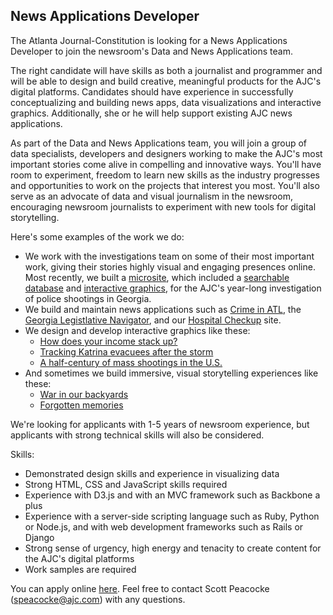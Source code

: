 ## News Applications Developer

The Atlanta Journal-Constitution is looking for a News Applications Developer to join the newsroom's Data and News Applications team.

The right candidate will have skills as both a journalist and programmer and will be able to design and build creative, meaningful products for the AJC's digital platforms. Candidates should have experience in successfully conceptualizing and building news apps, data visualizations and interactive graphics. Additionally, she or he will help support existing AJC news applications. 

As part of the Data and News Applications team, you will join a group of data specialists, developers and designers working to make the AJC's most important stories come alive in compelling and innovative ways. You'll have room to experiment, freedom to learn new skills as the industry progresses and opportunities to work on the projects that interest you most. You'll also serve as an advocate of data and visual journalism in the newsroom, encouraging newsroom journalists to experiment with new tools for digital storytelling.

Here's some examples of the work we do:
- We work with the investigations team on some of their most important work, giving their stories highly visual and engaging presences online. Most recently, we built a [microsite](http://investigations.myajc.com/overtheline/), which included a [searchable database](http://investigations.myajc.com/overtheline/database/) and [interactive graphics](http://investigations.myajc.com/overtheline/by-the-numbers/), for the AJC's year-long investigation of police shootings in Georgia.
- We build and maintain news applications such as [Crime in ATL](http://crime.myajc.com/), the [Georgia Legistlative Navigator](http://legislativenavigator.myajc.com/), and our [Hospital Checkup](http://hospitals.myajc.com/) site.
- We design and develop interactive graphics like these:
	- [How does your income stack up?](http://specialprojects.myajc.com/graphics/middle-class/)
	- [Tracking Katrina evacuees after the storm](http://specialprojects.myajc.com/graphics/katrina/)
	- [A half-century of mass shootings in the U.S.](http://specialprojects.myajc.com/graphics/mass-shootings/)
- And sometimes we build immersive, visual storytelling experiences like these:
	- [War in our backyards](http://battleofatlanta.myajc.com/)
	- [Forgotten memories](http://memories.myajc.com/)


We're looking for applicants with 1-5 years of newsroom experience, but applicants with strong technical skills will also be considered.

Skills:

- Demonstrated design skills and experience in visualizing data
- Strong HTML, CSS and JavaScript skills required
- Experience with D3.js and with an MVC framework such as Backbone a plus
- Experience with a server-side scripting language such as Ruby, Python or Node.js, and with web development frameworks such as Rails or Django
- Strong sense of urgency, high energy and tenacity to create content for the AJC's digital platforms
- Work samples are required

You can apply online [here](https://cox.taleo.net/careersection/cox_externalcareers/jobdetail.ftl?job=163653&lang=en&sns_id=mailto#.VulsS5BO_aI.mailto). Feel free to contact Scott Peacocke (speacocke@ajc.com) with any questions.